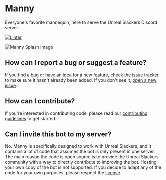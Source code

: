 # Manny
Everyone's favorite mannequin, here to serve the Unreal Slackers Discord server.

[![Linter](https://github.com/unreal-slackers/manny/workflows/Linter/badge.svg)](https://github.com/standard/standard)

![Manny Splash Image](https://i.imgur.com/yDcBwKO.png)

## How can I report a bug or suggest a feature?
If you find a bug or have an idea for a new feature, check the [issue tracker](https://github.com/unreal-slackers/manny/issues) to make sure it hasn't already been added. If you don't see it, [open a new issue](https://github.com/unreal-slackers/manny/issues/new/choose).

## How can I contribute?
If you're interested in contributing code, please read our [contributing guidelines](https://github.com/unreal-slackers/manny/blob/master/.github/CONTRIBUTING.md) to get started.

## Can I invite this bot to my server?
No. Manny is specifically designed to work with Unreal Slackers, and it contains a lot of code that assumes the bot is only present in one server. The main reason the code is open source is to provide the Unreal Slackers community with a way to directly contribute to improving the bot. Hosting your own copy of the bot is not supported. If you decide to adapt any of the code for your own purposes, please respect the [license](https://github.com/unreal-slackers/manny/blob/master/LICENSE).
